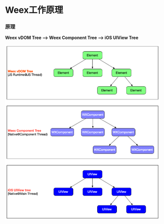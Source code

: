 # Weex工作原理

### 原理

**Weex vDOM Tree --> Weex Component Tree --> iOS UIView Tree**

![](weex_dom_component_view_mapping.png)



